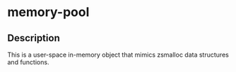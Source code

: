 # memory-pool


## Description
This is a user-space in-memory object that mimics zsmalloc data structures and functions.
